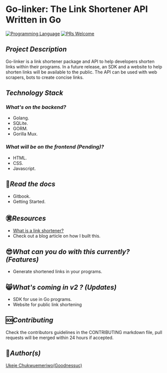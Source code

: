 # Go-linker: The Link  Shortener API Written in Go
[![Programming Language](https://img.shields.io/badge/Language-Go-success?style=flat-square)](https://go.dev)
[![PRs Welcome](https://img.shields.io/badge/PRs-welcome-success.svg?style=flat-square)](https://github.com/Goodnessuc/Go-linker/pulls)
## _Project Description_

Go-linker is a link shortener package and API to help developers shorten links within their programs.
In a future release, an SDK and a website to help shorten links will be available to the public.
The API can be used with web scrapers, bots to create concise links.

## _Technology Stack_

### _What's on the backend?_

- Golang.
- SQLite.
- GORM.
- Gorilla Mux.

### _What will be on the frontend (Pending)?_

- HTML.
- CSS.
- Javascript.

## 📜_Read the docs_

- Gitbook.
- Getting Started.


## ㊮_Resources_

- [What is a link shortener?](https://edu.gcfglobal.org/en/internet-tips/what-is-a-url-shortener/1/#:~:text=Basically%2C%20when%20the%20URL%20shortener,the%20link%20easier%20to%20manage.)
- Check out a blog article on how I built this.


## 😎_What can you do with this currently? (Features)_

- Generate shortened links in your programs.

## 😸_What's coming in v2 ? (Updates)_

- SDK for use in Go programs.
- Website for public link shortening

## 🆘_Contributing_

Check the contributors guidelines in the CONTRIBUTING markdown file, pull requests will be merged within 24 hours if
accepted.

## 🤖_Author(s)_

[Ukeje Chukwuemeriwo(Goodnessuc)](twitter.com/goodylili)
